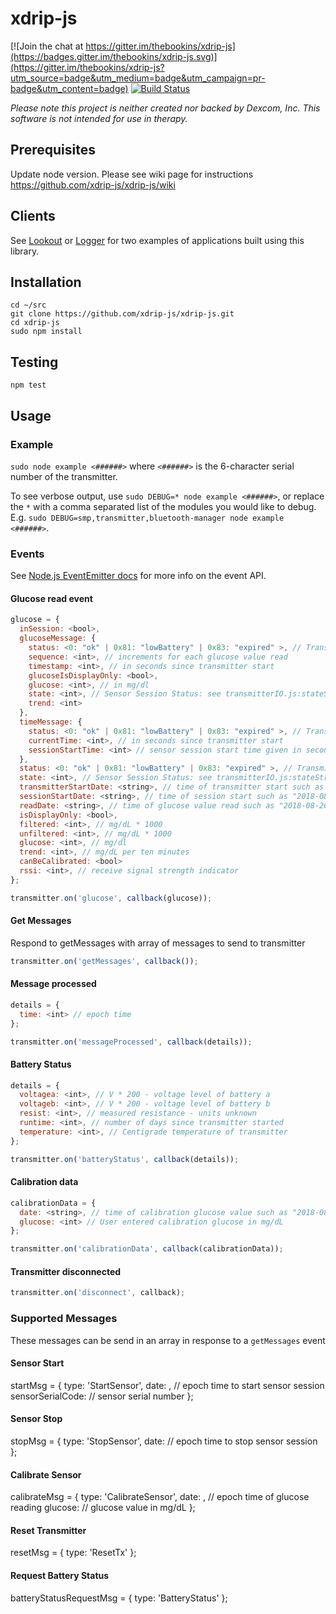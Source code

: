 # xdrip-js

[![Join the chat at https://gitter.im/thebookins/xdrip-js](https://badges.gitter.im/thebookins/xdrip-js.svg)](https://gitter.im/thebookins/xdrip-js?utm_source=badge&utm_medium=badge&utm_campaign=pr-badge&utm_content=badge)
[![Build Status](https://travis-ci.org/xdrip-js/xdrip-js.svg?branch=master)](https://travis-ci.org/xdrip-js/xdrip-js)

*Please note this project is neither created nor backed by Dexcom, Inc. This software is not intended for use in therapy.*
## Prerequisites
Update node version. Please see wiki page for instructions https://github.com/xdrip-js/xdrip-js/wiki

## Clients
See [Lookout](https://github.com/xdrip-js/Lookout) or [Logger](https://github.com/xdrip-js/Logger) for two examples of applications built using this library.

## Installation
```
cd ~/src
git clone https://github.com/xdrip-js/xdrip-js.git
cd xdrip-js
sudo npm install
```
## Testing
```
npm test
```

## Usage

### Example
`sudo node example <######>` where `<######>` is the 6-character serial number of the transmitter.

To see verbose output, use `sudo DEBUG=* node example <######>`, or replace the `*` with a comma separated list of the modules you would like to debug. E.g. `sudo DEBUG=smp,transmitter,bluetooth-manager node example <######>`.

### Events

See [Node.js EventEmitter docs](https://nodejs.org/api/events.html) for more info on the event API.

#### Glucose read event

```javascript
glucose = {
  inSession: <bool>,
  glucoseMessage: {
    status: <0: "ok" | 0x81: "lowBattery" | 0x83: "expired" >, // Transmitter Status
    sequence: <int>, // increments for each glucose value read
    timestamp: <int>, // in seconds since transmitter start
    glucoseIsDisplayOnly: <bool>,
    glucose: <int>, // in mg/dl
    state: <int>, // Sensor Session Status: see transmitterIO.js:stateString() for full list of values
    trend: <int>
  },
  timeMessage: {
    status: <0: "ok" | 0x81: "lowBattery" | 0x83: "expired" >, // Transmitter Status
    currentTime: <int>, // in seconds since transmitter start
    sessionStartTime: <int> // sensor session start time given in seconds since transmitter start
  },
  status: <0: "ok" | 0x81: "lowBattery" | 0x83: "expired" >, // Transmitter Status
  state: <int>, // Sensor Session Status: see transmitterIO.js:stateString() for full list of values
  transmitterStartDate: <string>, // time of transmitter start such as "2018-05-10T23:58:45.294Z"
  sessionStartDate: <string>, // time of session start such as "2018-08-23T16:09:34.294Z"
  readDate: <string>, // time of glucose value read such as "2018-08-26T18:58:19.294Z"
  isDisplayOnly: <bool>,
  filtered: <int>, // mg/dL * 1000
  unfiltered: <int>, // mg/dL * 1000
  glucose: <int>, // mg/dl
  trend: <int>, // mg/dL per ten minutes
  canBeCalibrated: <bool>
  rssi: <int>, // receive signal strength indicator
};

transmitter.on('glucose', callback(glucose));
```

#### Get Messages

Respond to getMessages with array of messages to send to transmitter

```javascript
transmitter.on('getMessages', callback());
```

#### Message processed

```javascript
details = {
  time: <int> // epoch time
};

transmitter.on('messageProcessed', callback(details));
```

#### Battery Status
```javascript
details = {
  voltagea: <int>, // V * 200 - voltage level of battery a
  voltageb: <int>, // V * 200 - voltage level of battery b
  resist: <int>, // measured resistance - units unknown
  runtime: <int>, // number of days since transmitter started
  temperature: <int>, // Centigrade temperature of transmitter
};

transmitter.on('batteryStatus', callback(details));
```

#### Calibration data
```javascript
calibrationData = {
  date: <string>, // time of calibration glucose value such as "2018-08-26T18:58:19.294Z"
  glucose: <int> // User entered calibration glucose in mg/dL
};

transmitter.on('calibrationData', callback(calibrationData));
```

#### Transmitter disconnected

```javascript
transmitter.on('disconnect', callback);
```

### Supported Messages

These messages can be send in an array in response to a `getMessages` event

#### Sensor Start
startMsg = {
  type: 'StartSensor',
  date: <int>, // epoch time to start sensor session
  sensorSerialCode: <int> // sensor serial number
};

#### Sensor Stop
stopMsg = {
  type: 'StopSensor',
  date: <int> // epoch time to stop sensor session
};

#### Calibrate Sensor
calibrateMsg = {
  type: 'CalibrateSensor',
  date: <int>, // epoch time of glucose reading
  glucose: <int> // glucose value in mg/dL
};

#### Reset Transmitter
resetMsg = {
  type: 'ResetTx'
};

#### Request Battery Status
batteryStatusRequestMsg = {
  type: 'BatteryStatus'
};

